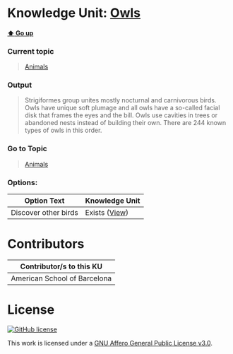 # Knowledge Unit: [Owls](../../knowledge_units/animals/owls.md)

#### [:arrow_up: Go up](../../topics/animals.md)
### Current topic
> [Animals](../../topics/animals.md)
### Output
> Strigiformes group unites mostly nocturnal and carnivorous birds. Owls have unique soft plumage and all owls have a so-called facial disk that frames the eyes and the bill. Owls use cavities in trees or abandoned nests instead of building their own. There are 244 known types of owls in this order.
### Go to Topic
> [Animals](../../topics/animals.md)

### Options: 

| Option Text | Knowledge Unit |
| - | - |  
| Discover other birds  |  Exists ([View](../../knowledge_units/animals/discover-other-birds.md))  | 

# Contributors

| Contributor/s to this KU |
| - | 
| American School of Barcelona |

# License
[![GitHub license](https://img.shields.io/github/license/inbrainz/cerebro)](https://github.com/inbrainz/cerebro/blob/master/LICENSE)

This work is licensed under a [GNU Affero General Public License v3.0](https://www.gnu.org/licenses/agpl-3.0.txt).